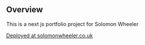 ## Overview

This is a next js portfolio project for Solomon Wheeler

[Deployed at solomonwheeler.co.uk](http://solomonwheeler.co.uk)
